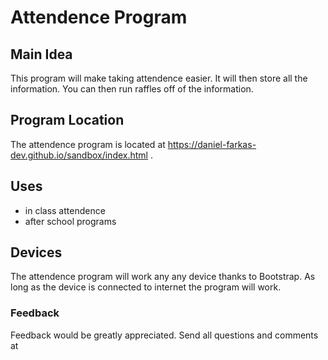 # Attendence Program

## Main Idea
This program will make taking attendence easier. 
It will then store all the information.
You can then run raffles off of the information.

## Program Location
The attendence program is located at  https://daniel-farkas-dev.github.io/sandbox/index.html .

## Uses
* in class attendence
* after school programs

## Devices
The attendence program will work any any device thanks to Bootstrap.
As long as the device is connected to internet the program will work.

### Feedback
Feedback would be greatly appreciated. Send all questions and comments at
